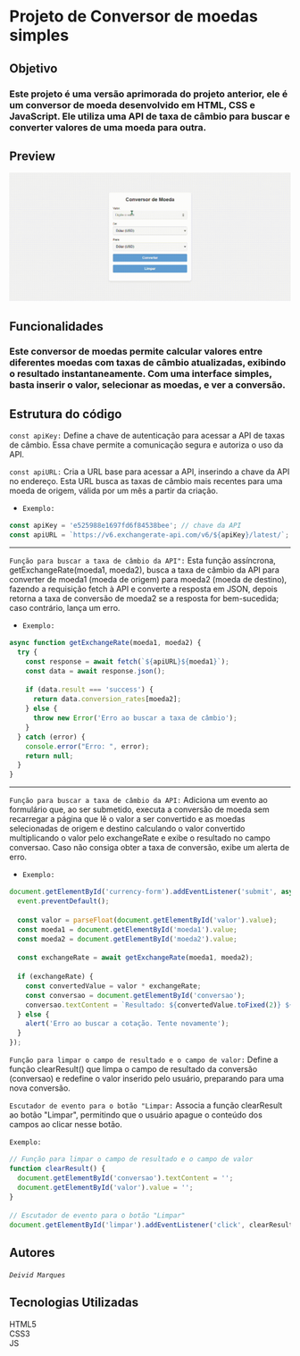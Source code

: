 # **Projeto de Conversor de moedas simples**

## **Objetivo**
### Este projeto é uma versão aprimorada do projeto anterior, ele é um conversor de moeda desenvolvido em HTML, CSS e JavaScript. Ele utiliza uma API de taxa de câmbio para buscar e converter valores de uma moeda para outra.

## **Preview**
![Preview](/img/conversor-api.gif)

## **Funcionalidades**
### Este conversor de moedas permite calcular valores entre diferentes moedas com taxas de câmbio atualizadas, exibindo o resultado instantaneamente. Com uma interface simples, basta inserir o valor, selecionar as moedas, e ver a conversão.

## **Estrutura do código**

``const apiKey:`` Define a chave de autenticação para acessar a API de taxas de câmbio. Essa chave permite a comunicação segura e autoriza o uso da API.

``const apiURL:`` Cria a URL base para acessar a API, inserindo a chave da API no endereço. Esta URL busca as taxas de câmbio mais recentes para uma moeda de origem, válida por um mês a partir da criação.

- ``Exemplo:``
```js
const apiKey = 'e525988e1697fd6f84538bee'; // chave da API
const apiURL = `https://v6.exchangerate-api.com/v6/${apiKey}/latest/`; // válido por um mês
```
---------------------------------------------------------------------------------------------------------------
``Função para buscar a taxa de câmbio da API":`` Esta função assíncrona, getExchangeRate(moeda1, moeda2), busca a taxa de câmbio da API para converter de moeda1 (moeda de origem) para moeda2 (moeda de destino), fazendo a requisição fetch à API e converte a resposta em JSON, depois retorna a taxa de conversão de moeda2 se a resposta for bem-sucedida; caso contrário, lança um erro.

- ``Exemplo:``
```js
async function getExchangeRate(moeda1, moeda2) {
  try {
    const response = await fetch(`${apiURL}${moeda1}`);
    const data = await response.json();

    if (data.result === 'success') {
      return data.conversion_rates[moeda2];
    } else {
      throw new Error('Erro ao buscar a taxa de câmbio');
    }
  } catch (error) {
    console.error("Erro: ", error);
    return null;
  }
}
```
---------------------------------------------------------------------------------------------------------------

``Função para buscar a taxa de câmbio da API:`` Adiciona um evento ao formulário que, ao ser submetido, executa a conversão de moeda sem recarregar a página que lê o valor a ser convertido e as moedas selecionadas de origem e destino calculando o valor convertido multiplicando o valor pelo exchangeRate e exibe o resultado no campo conversao. Caso não consiga obter a taxa de conversão, exibe um alerta de erro.

- ``Exemplo:``
```js
document.getElementById('currency-form').addEventListener('submit', async function (event) {
  event.preventDefault();

  const valor = parseFloat(document.getElementById('valor').value);
  const moeda1 = document.getElementById('moeda1').value;
  const moeda2 = document.getElementById('moeda2').value;

  const exchangeRate = await getExchangeRate(moeda1, moeda2);

  if (exchangeRate) {
    const convertedValue = valor * exchangeRate;
    const conversao = document.getElementById('conversao');
    conversao.textContent = `Resultado: ${convertedValue.toFixed(2)} ${moeda2}`;
  } else {
    alert('Erro ao buscar a cotação. Tente novamente');
  }
});
```

``Função para limpar o campo de resultado e o campo de valor:`` Define a função clearResult() que limpa o campo de resultado da conversão (conversao) e redefine o valor inserido pelo usuário, preparando para uma nova conversão.

``Escutador de evento para o botão "Limpar:`` Associa a função clearResult ao botão "Limpar", permitindo que o usuário apague o conteúdo dos campos ao clicar nesse botão.

``Exemplo:``
```js
// Função para limpar o campo de resultado e o campo de valor
function clearResult() {
  document.getElementById('conversao').textContent = '';
  document.getElementById('valor').value = '';
}

// Escutador de evento para o botão "Limpar"
document.getElementById('limpar').addEventListener('click', clearResult);
```

## **Autores**
*``Deivid Marques``*

## **Tecnologias Utilizadas**
HTML5<br>
CSS3<br>
JS